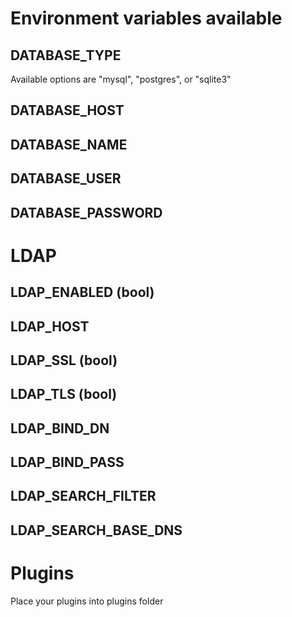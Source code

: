 # Environment variables available
## DATABASE_TYPE
Available options are "mysql", "postgres", or "sqlite3"
## DATABASE_HOST
## DATABASE_NAME
## DATABASE_USER
## DATABASE_PASSWORD

# LDAP
## LDAP_ENABLED (bool)
## LDAP_HOST
## LDAP_SSL (bool)
## LDAP_TLS (bool)
## LDAP_BIND_DN
## LDAP_BIND_PASS
## LDAP_SEARCH_FILTER
## LDAP_SEARCH_BASE_DNS
##
# Plugins
Place your plugins into plugins folder
